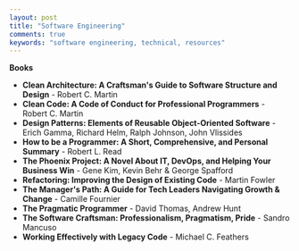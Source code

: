 ```yaml
---
layout: post
title: "Software Engineering"
comments: true
keywords: "software engineering, technical, resources"
---
```


__Books__

- __Clean Architecture: A Craftsman's Guide to Software Structure and Design__ - Robert C. Martin
- __Clean Code: A Code of Conduct for Professional Programmers__ - Robert C. Martin
- __Design Patterns: Elements of Reusable Object-Oriented Software__ - Erich Gamma, Richard Helm, Ralph Johnson, John Vlissides
- __How to be a Programmer: A Short, Comprehensive, and Personal Summary__ - Robert L. Read
- __The Phoenix Project: A Novel About IT, DevOps, and Helping Your Business Win__ - Gene Kim, Kevin Behr & George Spafford
- __Refactoring: Improving the Design of Existing Code__ - Martin Fowler
- __The Manager's Path: A Guide for Tech Leaders Navigating Growth & Change__ - Camille Fournier
- __The Pragmatic Programmer__ - David Thomas, Andrew Hunt
- __The Software Craftsman: Professionalism, Pragmatism, Pride__ - Sandro Mancuso
- __Working Effectively with Legacy Code__ - Michael C. Feathers
